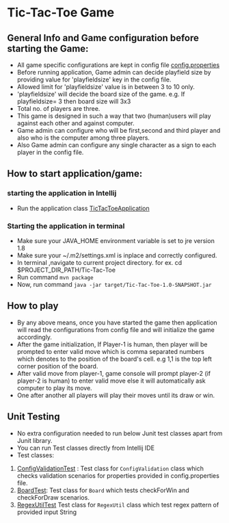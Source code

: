 # Tic-Tac-Toe Game #

## General Info and Game configuration before starting the Game:
* All game specific configurations are kept in config file [config.properties](src/main/resources/config.properties)
* Before running application, Game admin can decide playfield size by providing value for 'playfieldsize' key in the config file.
* Allowed limit for 'playfieldsize' value is in between 3 to 10 only.
* 'playfieldsize' will decide the board size of the game.
e.g. If playfieldsize= 3 then board size will 3x3  
* Total no. of players are three.
* This game is designed in such a way that two (human)users will play against each other 
and against computer.
* Game admin can configure who will be first,second and third player and also who is the computer
 among three players.
*  Also Game admin can configure any single character as a sign to each player in the config file.

## How to start application/game:
### starting the application in Intellij
* Run the application class [TicTacToeApplication](src/main/java/com/game/TicTacToeApplication.java)

### Starting the application in terminal
* Make sure your JAVA_HOME environment variable is set to jre version 1.8
* Make sure your ~/.m2/settings.xml is inplace and correctly configured.
* In terminal ,navigate to current project directory. for ex. cd $PROJECT_DIR_PATH/Tic-Tac-Toe
* Run command `mvn package`
* Now, run command `java -jar target/Tic-Tac-Toe-1.0-SNAPSHOT.jar`

## How to play
* By any above means, once you have started the game then application will read the configurations
from config file and will initialize the game accordingly.
* After the game initialization, If Player-1 is human, then player will be prompted to enter valid move which is comma separated
numbers which denotes to the position of the board's cell.
e.g 1,1 is the top left corner position of the board.
* After valid move from player-1, game console will prompt player-2 (if player-2 is human) to enter valid move else it will automatically
ask computer to play its move.
* One after another all players will play their moves until its draw or win.

## Unit Testing
* No extra configuration needed to run below Junit test classes apart from Junit library.
* You can run Test classes directly from Intellij IDE
* Test classes:
1) [ConfigValidationTest](src/test/java/com/game/validation/ConfigValidationTest.java) :
    Test class for `ConfigValidation` class which checks validation scenarios for properties provided in config.properties file.
2) [BoardTest](src/test/java/com/game/component/BoardTest.java):
    Test class for `Board` which tests checkForWin and checkForDraw scenarios.
3) [RegexUtilTest](src/test/java/com/game/util/RegexUtilTest.java)
    Test class for `RegexUtil` class which test regex pattern of provided input String

